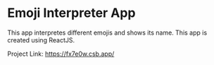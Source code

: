 # Emoji Interpreter App
This app interpretes different emojis and shows its name. This app is created using ReactJS.

Project Link: https://fx7e0w.csb.app/
